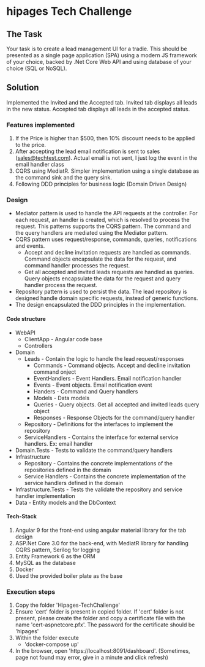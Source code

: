 # hipages Tech Challenge

## The Task

Your task is to create a lead management UI for a tradie.
This should be presented as a single page application (SPA) using a modern JS framework of your choice, backed by .Net Core Web API and using database of your choice (SQL or NoSQL).

## Solution

Implemented the Invited and the Accepted tab. Invited tab displays all leads in the new status. Accepted tab displays all leads in the accepted status. 

### Features implemented
1. If the Price is higher than $500, then 10% discount needs to be applied to the price. 
2. After accepting the lead email notification is sent to sales (sales@techtest.com). Actual email is not sent, I just log the event in the email handler class
3. CQRS using MediatR. Simpler implementation using a single database as the command sink and the query sink.
4. Following DDD principles for business logic (Domain Driven Design)

### Design

- Mediator pattern is used to handle the API requests at the controller. For each request, an handler is created, which is resolved to process the request. This patterns supports the CQRS pattern. The command and the query handlers are mediated using the Mediator pattern.
- CQRS pattern uses request/response, commands, queries, notifications and events. 
  - Accept and decline invitation requests are handled as commands. Command objects encapsulate the data for the request, and command handler processes the request.
  - Get all accepted and invited leads requests are handled as queries. Query objects encapsulate the data for the request and query handler process the request.
- Repository pattern is used to persist the data. The lead repository is designed handle domain specific requests, instead of generic functions.
- The design encapsulated the DDD principles in the implementation.

#### Code structure

- WebAPI
  - ClientApp - Angular code base
  - Controllers
- Domain
  - Leads - Contain the logic to handle the lead request/responses
    - Commands - Command objects. Accept and decline invitation command onject
    - EventHandlers - Event Handlers. Email notification handler
    - Events - Event objects. Email notification event
    - Handers - Command and Query handlers
    - Models - Data models
    - Queries - Query objects. Get all accepted and invited leads query object
    - Responses - Response Objects for the command/query handler
  - Repository - Definitions for the interfaces to implement the repository
  - ServiceHandlers - Contains the interface for external service handlers. Ex: email handler
- Domain.Tests - Tests to validate the command/query handlers
- Infrastructure 
  - Repository - Contains the concrete implementations of the repositories defined in the domain
  - Service Handlers - Contains the concrete implementation of the service handlers defined in the domain
- Infrastructure.Tests - Tests the validate the repository and service handler implementation
- Data - Entity models and the DbContext

#### Tech-Stack
1. Angular 9 for the front-end using angular material library for the tab design
2. ASP.Net Core 3.0 for the back-end, with MediatR library for handling CQRS pattern, Serilog for logging
3. Entity Framework 6 as the ORM
4. MySQL as the database
5. Docker
6. Used the provided boiler plate as the base

### Execution steps
1. Copy the folder 'Hipages-TechChallenge'
2. Ensure 'cert' folder is present in copied folder. If 'cert' folder is not present, please create the folder and copy a certificate file with the name 'cert-aspnetcore.pfx'. The password for the certificate should be 'hipages'
2. Within the folder execute 
   - 'docker-compose up'
3. In the browser, open 'https://localhost:8091/dashboard'. (Sometimes, page not found may error, give in a minute and click refresh)





